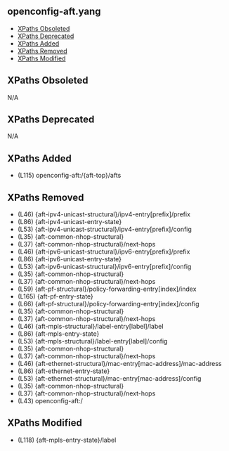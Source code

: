 ## openconfig-aft.yang

- [XPaths Obsoleted](#xpaths-obsoleted)
- [XPaths Deprecated](#xpaths-deprecated)
- [XPaths Added](#xpaths-added)
- [XPaths Removed](#xpaths-removed)
- [XPaths Modified](#xpaths-modified)

## XPaths Obsoleted

N/A

## XPaths Deprecated

N/A

## XPaths Added

- (L115)	openconfig-aft:/{aft-top}/afts

## XPaths Removed

- (L46)	{aft-ipv4-unicast-structural}/ipv4-entry[prefix]/prefix
- (L86)	{aft-ipv4-unicast-entry-state}
- (L53)	{aft-ipv4-unicast-structural}/ipv4-entry[prefix]/config
- (L35)	{aft-common-nhop-structural}
- (L37)	{aft-common-nhop-structural}/next-hops
- (L46)	{aft-ipv6-unicast-structural}/ipv6-entry[prefix]/prefix
- (L86)	{aft-ipv6-unicast-entry-state}
- (L53)	{aft-ipv6-unicast-structural}/ipv6-entry[prefix]/config
- (L35)	{aft-common-nhop-structural}
- (L37)	{aft-common-nhop-structural}/next-hops
- (L59)	{aft-pf-structural}/policy-forwarding-entry[index]/index
- (L165)	{aft-pf-entry-state}
- (L66)	{aft-pf-structural}/policy-forwarding-entry[index]/config
- (L35)	{aft-common-nhop-structural}
- (L37)	{aft-common-nhop-structural}/next-hops
- (L46)	{aft-mpls-structural}/label-entry[label]/label
- (L86)	{aft-mpls-entry-state}
- (L53)	{aft-mpls-structural}/label-entry[label]/config
- (L35)	{aft-common-nhop-structural}
- (L37)	{aft-common-nhop-structural}/next-hops
- (L46)	{aft-ethernet-structural}/mac-entry[mac-address]/mac-address
- (L86)	{aft-ethernet-entry-state}
- (L53)	{aft-ethernet-structural}/mac-entry[mac-address]/config
- (L35)	{aft-common-nhop-structural}
- (L37)	{aft-common-nhop-structural}/next-hops
- (L43)	openconfig-aft:/

## XPaths Modified

- (L118)	{aft-mpls-entry-state}/label

